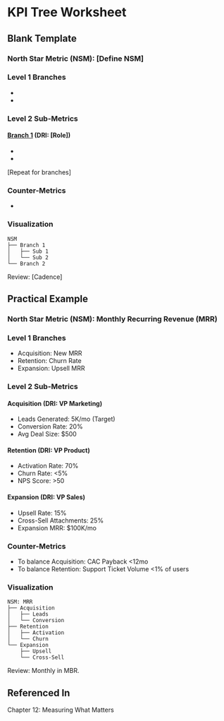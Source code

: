 # KPI Tree Worksheet

## Blank Template

### North Star Metric (NSM): [Define NSM]

### Level 1 Branches
- [Branch 1]: [Description]
- [Branch 2]: [Description]

### Level 2 Sub-Metrics
#### [Branch 1] (DRI: [Role])
- [Sub-metric]: [Target]
- [Sub-metric]: [Target]

[Repeat for branches]

### Counter-Metrics
- [To balance X]: [Metric]

### Visualization
```
NSM
├── Branch 1
│   ├── Sub 1
│   └── Sub 2
└── Branch 2
```

Review: [Cadence]

## Practical Example

### North Star Metric (NSM): Monthly Recurring Revenue (MRR)

### Level 1 Branches
- Acquisition: New MRR
- Retention: Churn Rate
- Expansion: Upsell MRR

### Level 2 Sub-Metrics
#### Acquisition (DRI: VP Marketing)
- Leads Generated: 5K/mo (Target)
- Conversion Rate: 20%
- Avg Deal Size: $500

#### Retention (DRI: VP Product)
- Activation Rate: 70%
- Churn Rate: <5%
- NPS Score: >50

#### Expansion (DRI: VP Sales)
- Upsell Rate: 15%
- Cross-Sell Attachments: 25%
- Expansion MRR: $100K/mo

### Counter-Metrics
- To balance Acquisition: CAC Payback <12mo
- To balance Retention: Support Ticket Volume <1% of users

### Visualization
```
NSM: MRR
├── Acquisition
│   ├── Leads
│   └── Conversion
├── Retention
│   ├── Activation
│   └── Churn
└── Expansion
    ├── Upsell
    └── Cross-Sell
```

Review: Monthly in MBR.

## Referenced In
Chapter 12: Measuring What Matters
